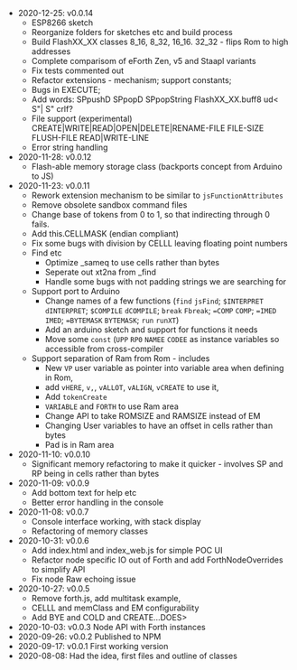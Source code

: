 * 2020-12-25: v0.0.14
  * ESP8266 sketch
  * Reorganize folders for sketches etc and build process
  * Build FlashXX_XX classes 8_16, 8_32, 16_16. 32_32 - flips Rom to high addresses
  * Complete comparisom of eForth Zen, v5 and Staapl variants
  * Fix tests commented out
  * Refactor extensions - mechanism; support constants; 
  * Bugs in EXECUTE; 
  * Add words: SPpushD SPpopD SPpopString FlashXX_XX.buff8 ud< S"| S" crlf?
  * File support (experimental) CREATE|WRITE|READ|OPEN|DELETE|RENAME-FILE FILE-SIZE FLUSH-FILE READ|WRITE-LINE
  * Error string handling
* 2020-11-28: v0.0.12
  * Flash-able memory storage class (backports concept from Arduino to JS)
* 2020-11-23: v0.0.11
  * Rework extension mechanism to be similar to `jsFunctionAttributes`
  * Remove obsolete sandbox command files
  * Change base of tokens from 0 to 1, so that indirecting through 0 fails.
  * Add this.CELLMASK (endian compliant)
  * Fix some bugs with division by CELLL leaving floating point numbers
  * Find etc
    * Optimize _sameq to use cells rather than bytes
    * Seperate out xt2na from _find
    * Handle some bugs with not padding strings we are searching for
  * Support port to Arduino
    * Change names of a few functions (`find` `jsFind`; `$INTERPRET` `dINTERPRET`; `$COMPILE` `dCOMPILE`; 
      `break` `Fbreak`; `=COMP` `COMP`; `=IMED` `IMED`; `=BYTEMASK` `BYTEMASK`; `run` `runXT`)
    * Add an arduino sketch and support for functions it needs
    * Move some `const` (`UPP` `RP0` `NAMEE` `CODEE` as instance variables so accessible from cross-compiler 
  * Support separation of Ram from Rom - includes
    * New `VP` user variable as pointer into variable area when defining in Rom, 
    * add `vHERE`, `v,`, `vALLOT`, `vALIGN`, `vCREATE` to use it,
    * Add `tokenCreate`
    * `VARIABLE` and `FORTH` to use Ram area
    * Change API to take ROMSIZE and RAMSIZE instead of EM
    * Changing User variables to have an offset in cells rather than bytes
    * Pad is in Ram area
* 2020-11-10: v0.0.10
  * Significant memory refactoring to make it quicker - involves SP and RP being in cells rather than bytes
* 2020-11-09: v0.0.9
  * Add bottom text for help etc
  * Better error handling in the console
* 2020-11-08: v0.0.7
  * Console interface working, with stack display
  * Refactoring of memory classes
* 2020-10-31: v0.0.6
  * Add index.html and index_web.js for simple POC UI 
  * Refactor node specific IO out of Forth and add ForthNodeOverrides to simplify API
  * Fix node Raw echoing issue
* 2020-10-27: v0.0.5
  * Remove forth.js, add multitask example, 
  * CELLL and memClass and EM configurability
  * Add BYE and COLD and CREATE...DOES>
* 2020-10-03: v0.0.3 Node API with Forth instances
* 2020-09-26: v0.0.2 Published to NPM
* 2020-09-17: v0.0.1 First working version
* 2020-08-08: Had the idea, first files and outline of classes



